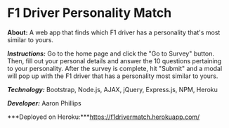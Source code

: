 # F1 Driver Personality Match
**About:** A web app that finds which F1 driver has a personality that's most similar to yours.

***Instructions:*** Go to the home page and click the "Go to Survey" button.  Then, fill out your personal details and answer the 10 questions pertaining to your personality.  After the survey is complete, hit "Submit" and a modal will pop up with the F1 driver that has a personality most similar to yours.

***Technology:***
Bootstrap, Node.js, AJAX, jQuery, Express.js, NPM, Heroku

***Developer:*** Aaron Phillips

***Deployed on Heroku:***https://f1drivermatch.herokuapp.com/

